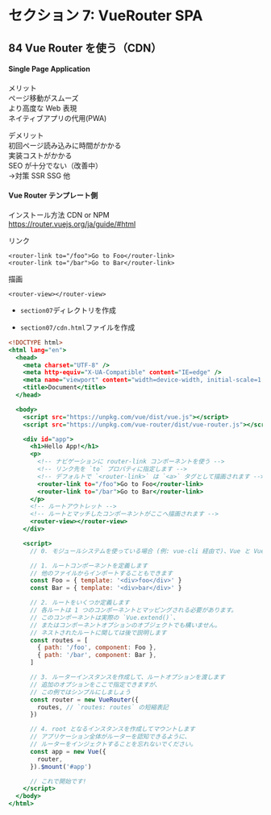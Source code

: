 # セクション 7: VueRouter SPA

## 84 Vue Router を使う（CDN）

#### Single Page Application

メリット<br>
ページ移動がスムーズ<br>
より高度な Web 表現<br>
ネイティブアプリの代用(PWA)<br>

デメリット<br>
初回ページ読み込みに時間がかかる<br>
実装コストがかかる<br>
SEO が十分でない（改善中）<br>
->対策 SSR SSG 他<br>

#### Vue Router テンプレート側

インストール方法 CDN or NPM<br>
https://router.vuejs.org/ja/guide/#html <br>

リンク<br>

```
<router-link to="/foo">Go to Foo</router-link>
<router-link to="/bar">Go to Bar</router-link>
```

描画<br>

```
<router-view></router-view>
```

- `section07`ディレクトリを作成<br>

* `section07/cdn.html`ファイルを作成<br>

```html:cdn.html
<!DOCTYPE html>
<html lang="en">
  <head>
    <meta charset="UTF-8" />
    <meta http-equiv="X-UA-Compatible" content="IE=edge" />
    <meta name="viewport" content="width=device-width, initial-scale=1.0" />
    <title>Document</title>
  </head>

  <body>
    <script src="https://unpkg.com/vue/dist/vue.js"></script>
    <script src="https://unpkg.com/vue-router/dist/vue-router.js"></script>

    <div id="app">
      <h1>Hello App!</h1>
      <p>
        <!-- ナビゲーションに router-link コンポーネントを使う -->
        <!-- リンク先を `to` プロパティに指定します -->
        <!-- デフォルトで `<router-link>` は `<a>` タグとして描画されます -->
        <router-link to="/foo">Go to Foo</router-link>
        <router-link to="/bar">Go to Bar</router-link>
      </p>
      <!-- ルートアウトレット -->
      <!-- ルートとマッチしたコンポーネントがここへ描画されます -->
      <router-view></router-view>
    </div>

    <script>
      // 0. モジュールシステムを使っている場合 (例: vue-cli 経由で)、Vue と VueRouter をインポートし、`Vue.use(VueRouter)` を呼び出します。

      // 1. ルートコンポーネントを定義します
      // 他のファイルからインポートすることもできます
      const Foo = { template: '<div>foo</div>' }
      const Bar = { template: '<div>bar</div>' }

      // 2. ルートをいくつか定義します
      // 各ルートは 1 つのコンポーネントとマッピングされる必要があります。
      // このコンポーネントは実際の `Vue.extend()`、
      // またはコンポーネントオプションのオブジェクトでも構いません。
      // ネストされたルートに関しては後で説明します
      const routes = [
        { path: '/foo', component: Foo },
        { path: '/bar', component: Bar },
      ]

      // 3. ルーターインスタンスを作成して、ルートオプションを渡します
      // 追加のオプションをここで指定できますが、
      // この例ではシンプルにしましょう
      const router = new VueRouter({
        routes, // `routes: routes` の短縮表記
      })

      // 4. root となるインスタンスを作成してマウントします
      // アプリケーション全体がルーターを認知できるように、
      // ルーターをインジェクトすることを忘れないでください。
      const app = new Vue({
        router,
      }).$mount('#app')

      // これで開始です!
    </script>
  </body>
</html>
```
